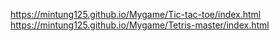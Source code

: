 https://mintung125.github.io/Mygame/Tic-tac-toe/index.html
https://mintung125.github.io/Mygame/Tetris-master/index.html
